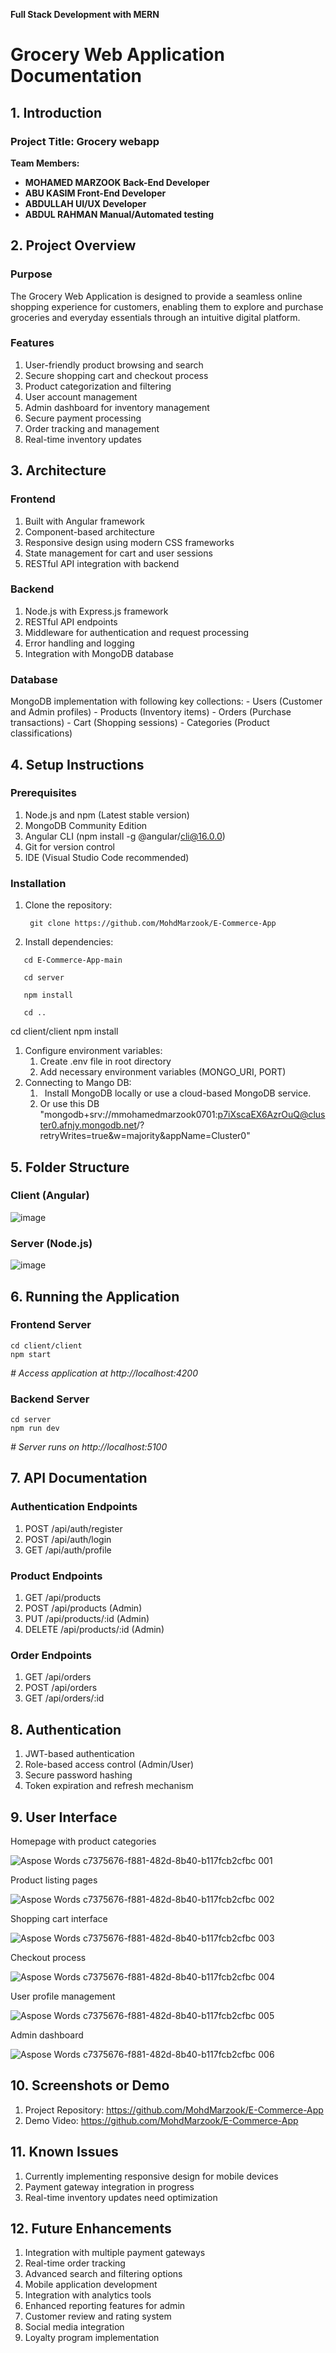 <a name="grocery-web-application-documentation"></a>**Full Stack Development with MERN**
# **Grocery Web Application Documentation**
##
## <a name="project-overview"></a>**1. <a name="_hlk182817293"></a>Introduction**	
### **Project Title: Grocery webapp**
**Team Members:**

- **MOHAMED MARZOOK     Back-End Developer**
- **ABU KASIM 	              Front-End Developer**
- **ABDULLAH     		  UI/UX Developer**
- **ABDUL RAHMAN	    	  Manual/Automated testing**
## **2. Project Overview**
### <a name="purpose"></a>**Purpose**
The Grocery Web Application is designed to provide a seamless online shopping experience for customers, enabling them to explore and purchase groceries and everyday essentials through an intuitive digital platform.
### <a name="features"></a>**Features**
1. User-friendly product browsing and search
1. Secure shopping cart and checkout process
1. Product categorization and filtering
1. User account management
1. Admin dashboard for inventory management
1. Secure payment processing
1. Order tracking and management
1. Real-time inventory updates
## <a name="architecture"></a>**3. Architecture**
### <a name="frontend"></a>**Frontend**
1. Built with Angular framework
1. Component-based architecture
1. Responsive design using modern CSS frameworks
1. State management for cart and user sessions
1. RESTful API integration with backend
### <a name="backend"></a>**Backend**
1. Node.js with Express.js framework
1. RESTful API endpoints
1. Middleware for authentication and request processing
1. Error handling and logging
1. Integration with MongoDB database
### <a name="database"></a>**Database**
MongoDB implementation with following key collections: - Users (Customer and Admin profiles) - Products (Inventory items) - Orders (Purchase transactions) - Cart (Shopping sessions) - Categories (Product classifications)
## <a name="setup-instructions"></a>**4. Setup Instructions**
### <a name="prerequisites"></a>**Prerequisites**
1. Node.js and npm (Latest stable version)
1. MongoDB Community Edition
1. Angular CLI (npm install -g @angular/cli@16.0.0)
1. Git for version control
1. IDE (Visual Studio Code recommended)
### <a name="installation"></a>**Installation**
1. Clone the repository:
    ```
     git clone https://github.com/MohdMarzook/E-Commerce-App
    ```
1. Install dependencies:
```
   cd E-Commerce-App-main

   cd server

   npm install

   cd ..
```
   cd client/client
   npm install
1. Configure environment variables:
   1. Create .env file in root directory
   1. Add necessary environment variables (MONGO\_URI, PORT)
1. Connecting to Mango DB:
   1. ` `Install MongoDB locally or use a cloud-based MongoDB service.
   1. Or use this DB "mongodb+srv://mmohamedmarzook0701:p7iXscaEX6AzrOuQ@cluster0.afnjy.mongodb.net/?retryWrites=true&w=majority&appName=Cluster0"



## <a name="folder-structure"></a>**5. Folder Structure**
### <a name="client-angular"></a>**Client (Angular)**


![image](https://github.com/user-attachments/assets/71b40534-474a-477f-b77f-81f9e3270af4)




### <a name="server-node.js"></a>**Server (Node.js)**

![image](https://github.com/user-attachments/assets/891bf097-1f0b-4f7a-8363-e19a8beba8b5)


## <a name="running-the-application"></a>**6. Running the Application**
### <a name="frontend-server"></a>**Frontend Server**
```
cd client/client
npm start
```
*# Access application at http://localhost:4200*
### <a name="backend-server"></a>**Backend Server**
```
cd server
npm run dev
```
*# Server runs on http://localhost:5100*
## <a name="api-documentation"></a>**7. API Documentation**
### <a name="authentication-endpoints"></a>**Authentication Endpoints**
1. POST /api/auth/register
1. POST /api/auth/login
1. GET /api/auth/profile
### <a name="product-endpoints"></a>**Product Endpoints**
1. GET /api/products
1. POST /api/products (Admin)
1. PUT /api/products/:id (Admin)
1. DELETE /api/products/:id (Admin)
### <a name="order-endpoints"></a>**Order Endpoints**
1. GET /api/orders
1. POST /api/orders
1. GET /api/orders/:id
## <a name="authentication"></a>**8. Authentication**
1. JWT-based authentication
1. Role-based access control (Admin/User)
1. Secure password hashing
1. Token expiration and refresh mechanism
## <a name="user-interface"></a>**9. User Interface**

Homepage with product categories 

![Aspose Words c7375676-f881-482d-8b40-b117fcb2cfbc 001](https://github.com/user-attachments/assets/5c156cea-647d-436e-946e-5d494ef5909e)




Product listing pages 

![Aspose Words c7375676-f881-482d-8b40-b117fcb2cfbc 002](https://github.com/user-attachments/assets/80ba3ae5-4f4f-438d-b9b7-f444234025ef)


Shopping cart interface  

![Aspose Words c7375676-f881-482d-8b40-b117fcb2cfbc 003](https://github.com/user-attachments/assets/8ba92491-802e-4da7-85f7-703ec38441e6)




Checkout process 

![Aspose Words c7375676-f881-482d-8b40-b117fcb2cfbc 004](https://github.com/user-attachments/assets/c6360b1f-a9a8-463f-a7be-feca2b5eb537)


User profile management 

![Aspose Words c7375676-f881-482d-8b40-b117fcb2cfbc 005](https://github.com/user-attachments/assets/2cac6d24-a8bf-4539-bdcc-8c69ac86e987)


Admin dashboard

![Aspose Words c7375676-f881-482d-8b40-b117fcb2cfbc 006](https://github.com/user-attachments/assets/35f70a79-3909-4ee2-b411-5718e6f46b07)
## <a name="screenshots-or-demo"></a>**10. Screenshots or Demo**
1. Project Repository: https://github.com/MohdMarzook/E-Commerce-App
1. Demo Video: https://github.com/MohdMarzook/E-Commerce-App
## <a name="known-issues"></a>**11. Known Issues**
1. Currently implementing responsive design for mobile devices
1. Payment gateway integration in progress
1. Real-time inventory updates need optimization
## <a name="future-enhancements"></a>**12. Future Enhancements**
1. Integration with multiple payment gateways
1. Real-time order tracking
1. Advanced search and filtering options
1. Mobile application development
1. Integration with analytics tools
1. Enhanced reporting features for admin
1. Customer review and rating system
1. Social media integration
1. Loyalty program implementation
